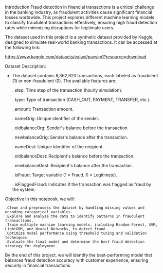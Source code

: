 Introduction
Fraud detection in financial transactions is a critical challenge in the banking industry, as fraudulent activities cause significant financial losses worldwide. This project explores different machine learning models to classify fraudulent transactions effectively, ensuring high fraud detection rates while minimizing disruptions for legitimate users.

The dataset used in this project is a synthetic dataset provided by Kaggle, designed to simulate real-world banking transactions. It can be accessed at the following link:

https://www.kaggle.com/datasets/ealaxi/paysim1?resource=download

Dataset Description: 
 - The dataset contains 6,362,620 transactions, each labeled as fraudulent (1) or non-fraudulent (0). The available features are:

    . step: Time step of the transaction (hourly simulation).
   
    . type: Type of transaction (CASH_OUT, PAYMENT, TRANSFER, etc.).
   
    . amount: Transaction amount.
   
    . nameOrig: Unique identifier of the sender.
   
    . oldbalanceOrg: Sender's balance before the transaction.
   
    . newbalanceOrig: Sender's balance after the transaction.
   
    . nameDest: Unique identifier of the recipient.
   
    . oldbalanceDest: Recipient's balance before the transaction.
   
    . newbalanceDest: Recipient's balance after the transaction.
   
    . isFraud: Target variable (1 = Fraud, 0 = Legitimate).
   
    . isFlaggedFraud: Indicates if the transaction was flagged as fraud by the system.
   
Objective
  In this notebook, we will:
  
    .Clean and preprocess the dataset by handling missing values and encoding categorical variables.
    .Explore and analyze the data to identify patterns in fraudulent transactions.
    .Train multiple machine learning models, including Random Forest, SVM, LightGBM, and Neural Networks, to detect fraud.
    .Optimize model performance using threshold tuning and validation techniques.
    .Evaluate the final model and determine the best fraud detection strategy for deployment.

By the end of this project, we will identify the best-performing model that balances fraud detection accuracy with customer experience, ensuring security in financial transactions. 
